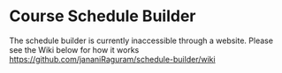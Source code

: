 # Course Schedule Builder
The schedule builder is currently inaccessible through a website. Please see the Wiki below for how it works
https://github.com/jananiRaguram/schedule-builder/wiki
